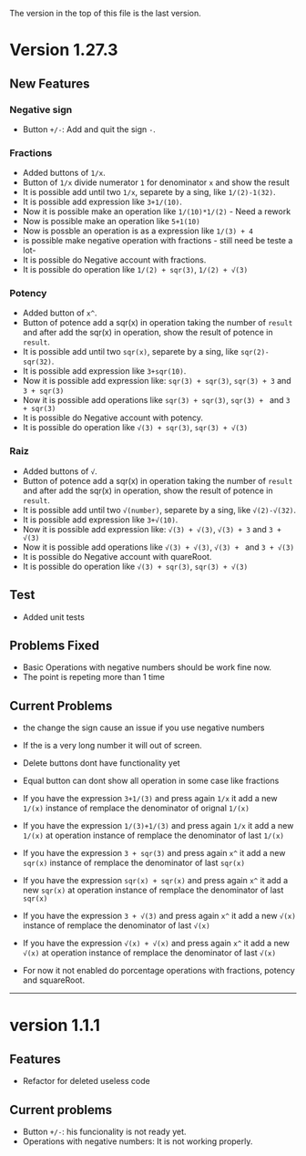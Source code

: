 
The version in the top of this file is the last version.


# Version 1.27.3


## New Features

### Negative sign
- Button `+/-`: Add and quit the sign `-`.


### Fractions
- Added buttons of `1/x`.
- Button of `1/x` divide numerator `1` for denominator `x` and show the result
- It is possible add until two `1/x`, separete by a sing, like `1/(2)-1(32)`.  
- It is possible add expression like `3+1/(10)`.  
- Now it is possible make an operation like `1/(10)*1/(2)` - Need a rework 
- Now is possible make an operation like `5+1(10)`
- Now is possble an operation is as a expression like `1/(3) + 4`
- is possible make negative operation with fractions - still need be teste a lot-
- It is possible do Negative account with fractions.   
- It is possible do operation like `1/(2) + sqr(3)`, `1/(2) + √(3)`

### Potency

- Added button of `x^`.
- Button of potence add a sqr(x) in operation taking the number of `result` and after add the sqr(x) in operation, show the result of potence in `result`.  
- It is possible add until two `sqr(x)`, separete by a sing, like `sqr(2)-sqr(32)`.  
- It is possible add expression like `3+sqr(10)`.  
- Now it is possible add expression like: `sqr(3) + sqr(3)`, `sqr(3) + 3` and `3 + sqr(3)`
- Now it is possible add operations like `sqr(3) + sqr(3)`, `sqr(3) + ` and `3 + sqr(3)`
- It is possible do Negative account with potency.  
- It is possible do operation like `√(3) + sqr(3)`, `sqr(3) + √(3)`

### Raiz

- Added buttons of `√`.
- Button of potence add a sqr(x) in operation taking the number of `result` and after add the sqr(x) in operation, show the result of potence in `result`.  
- It is possible add until two `√(number)`, separete by a sing, like `√(2)-√(32)`.  
- It is possible add expression like `3+√(10)`.  
- Now it is possible add expression like: `√(3) + √(3)`, `√(3) + 3` and `3 + √(3)`
- Now it is possible add operations like `√(3) + √(3)`, `√(3) + ` and `3 + √(3)`
- It is possible do Negative account with quareRoot.  
- It is possible do operation like `√(3) + sqr(3)`, `sqr(3) + √(3)`

## Test

- Added unit tests


## Problems Fixed
- Basic Operations with negative numbers should be work fine now.
- The point is repeting more than 1 time


## Current Problems

-  the change the sign cause an issue if you use negative numbers
- If the is a very long number it will out of screen. 

- Delete buttons dont have functionality yet

- Equal button can dont show all operation in some case like fractions

- If you have the expression `3+1/(3)` and press again `1/x` it add a new `1/(x)` instance of remplace the denominator of orignal `1/(x)`
- If you have the expression `1/(3)+1/(3)` and press again `1/x` it add a new `1/(x)` at operation instance of remplace the denominator of last `1/(x)`

- If you have the expression `3 + sqr(3)` and press again `x^` it add a new `sqr(x)` instance of remplace the denominator of last `sqr(x)`
- If you have the expression `sqr(x) + sqr(x)` and press again `x^` it add a new `sqr(x)` at operation instance of remplace the denominator of last `sqr(x)`

- If you have the expression `3 + √(3)` and press again `x^` it add a new `√(x)` instance of remplace the denominator of last `√(x)`
- If you have the expression `√(x) + √(x)` and press again `x^` it add a new `√(x)` at operation instance of remplace the denominator of last `√(x)`

- For now it not enabled do porcentage operations with fractions, potency and squareRoot.



---------------------------------
# version 1.1.1

## Features

- Refactor for deleted useless code

## Current problems

- Button `+/-`: his funcionality is not ready yet.   
- Operations with negative numbers: It is not working properly.   
